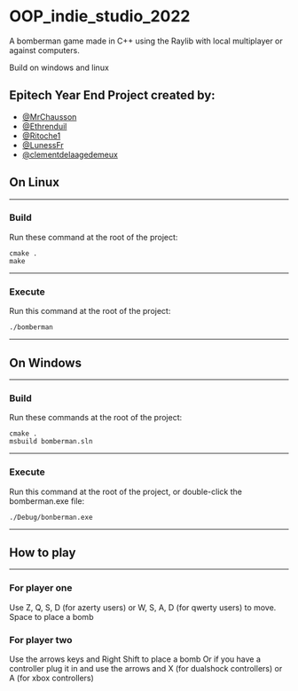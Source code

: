 # OOP_indie_studio_2022
A bomberman game made in C++ using the Raylib with local multiplayer or against computers.

Build on windows and linux

## Epitech Year End Project created by:
- [@MrChausson](https://github.com/MrChausson)
- [@Ethrenduil](https://github.com/Ethrenduil)
- [@Ritoche1](https://github.com/Ritoche1)
- [@LunessFr](https://github.com/LunessFr)
- [@clementdelaagedemeux](https://github.com/clementdelaagedemeux)

## On Linux
--------
### Build
Run these command at the root of the project:
```
cmake .
make
```
---
### Execute
Run this command at the root of the project:
```
./bomberman
```

---

## On Windows
---
### Build
Run these commands at the root of the project:
```
cmake .
msbuild bomberman.sln
```

---
### Execute
Run this command at the root of the project, or double-click the bomberman.exe file:
```
./Debug/bonberman.exe
```

---
## How to play
---
### For player one
Use Z, Q, S, D (for azerty users) or W, S, A, D (for qwerty users) to move.
Space to place a bomb

### For player two
Use the arrows keys and Right Shift to place a bomb
Or if you have a controller plug it in and use the arrows and X (for dualshock controllers) or A (for xbox controllers)